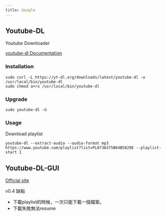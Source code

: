 ```yaml
---
title: Google
---
```


## Youtube-DL

Youtube Downloader

[youtube-dl Documentation](https://github.com/ytdl-org/youtube-dl/blob/master/README.md#readme)

### Installation

```
sudo curl -L https://yt-dl.org/downloads/latest/youtube-dl -o /usr/local/bin/youtube-dl
sudo chmod a+rx /usr/local/bin/youtube-dl
```
### Upgrade

    sudo youtube-dl -U

### Usage

Download playlist

```
youtube-dl --extract-audio --audio-format mp3 https://www.youtube.com/playlist?list=PL073A375B64B5829E --playlist-start 1
```

## Youtube-DL-GUI

[Official site](https://mrs0m30n3.github.io/youtube-dl-gui/)

v0.4 缺點

* 下載playlist的時候，一次只能下載一個檔案。
* 下載失敗無法resume

